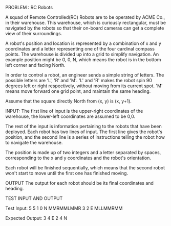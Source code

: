 PROBLEM : RC Robots

A squad of Remote Controlled(RC) Robots are to be operated by ACME Co., in their warehouse. This warehouse, which is curiously rectangular, must be navigated by the robots so that their on-board cameras can get a complete view of their surroundings.

A robot's position and location is represented by a combination of x and y coordinates and a letter representing one of the four cardinal compass points. The warehouse is divided up into a grid to simplify navigation. An example position might be 0, 0, N, which means the robot is in the bottom left corner and facing North.

In order to control a robot, an engineer sends a simple string of letters. The possible letters are 'L', 'R' and 'M'. 'L' and 'R' makes the robot spin 90 degrees left or right respectively, without moving from its current spot. 'M' means move forward one grid point, and maintain the same heading.

Assume that the square directly North from (x, y) is (x, y+1).

INPUT:
The first line of input is the upper-right coordinates of the warehouse, the lower-left coordinates are assumed to be 0,0.
    
The rest of the input is information pertaining to the robots that have been deployed. Each robot has two lines of input. The first line gives the robot's position, and the second line is a series of instructions telling the robot how to navigate the warehouse.

The position is made up of two integers and a letter separated by spaces, corresponding to the x and y coordinates and the robot's orientation.

Each robot will be finished sequentially, which means that the second robot won't start to move until the first one has finished moving.

OUTPUT
The output for each robot should be its final coordinates and heading.


TEST INPUT AND OUTPUT

Test Input:
5 5
1 0 N
MMRMMLMMR
3 2 E
MLLMMRMM

Expected Output:
3 4 E
2 4 N
